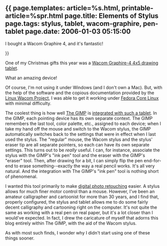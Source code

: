 {{
page.templates: article=%s.html, printable-article=%spr.html
page.title: Elements of Stylus
page.tags: stylus, tablet, wacom-graphire, pen-tablet
page.date: 2006-01-03 05:15:00
---
I bought a Wacom Graphire 4, and it's fantastic!





}}

One of my Christmas gifts this year was a
[Wacom Graphire-4 4x5 drawing tablet][].

What an amazing device!

Of course, I'm not using it under Windows (and I don't own a Mac).
But, with the help of the software and the copious documentation
provided by the
[Linux Wacom Project][], I was
able to get it working under
[Fedora Core Linux][] with minimal
difficulty.

The coolest thing is how well [The GIMP][] is
[integrated with such a tablet][].
In the GIMP, each pointing device has its own separate context. The
GIMP remembers the last tool, color palette, etc., assigned to each
device; when I take my hand off the mouse and switch to the Wacom
stylus, the GIMP automatically switches back to the settings that
were in effect when I last used the stylus. The "regular" mouse,
the Wacom stylus and the stylus' eraser tip are all separate
pointers, so each can have its own separate settings. This turns
out to be *really* useful. I can, for instance, associate the
stylus with the GIMP's "ink pen" tool and the eraser with the
GIMP's "eraser" tool. Then, after drawing for a bit, I can simply
flip the pen end-for-end to erase something--exactly the way a real
pencil works. It's all very natural. And the integration with The
GIMP's "ink pen" tool is nothing short of phenomenal.

I wanted this tool primarily to make
[digital photo retouching][]
easier. A stylus allows for much finer motor control than a mouse.
However, I've been an amateur calligrapher and cartoonist for more
than 30 years, and I find that, properly configured, the stylus and
tablet allows me to do some fairly decent calligraphy and
cartooning right on the computer. It's not quite the same as
working with a real pen on real paper, but it's a lot closer than I
would've expected. In fact, I drew the caricature of myself that
adorns this blog entirely within The GIMP, with the aid of the
Wacom stylus.

As with most such finds, I wonder why I didn't start using one of
these things sooner.




[Wacom Graphire-4 4x5 drawing tablet]: http://www.wacom.com/graphire/4x5.cfm
[Linux Wacom Project]: http://linuxwacom.sourceforge.net/
[Fedora Core Linux]: http://www.redhat.com/fedora/
[The GIMP]: http://www.gimp.org/
[integrated with such a tablet]: http://wiki.gimp.org/gimp/DrawingTablets
[digital photo retouching]: http://gimps.de/en/tutorials/gimp/picture-photo-image/editing-retouching/

